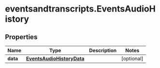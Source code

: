 # eventsandtranscripts.EventsAudioHistory

## Properties

Name | Type | Description | Notes
------------ | ------------- | ------------- | -------------
**data** | [**EventsAudioHistoryData**](EventsAudioHistoryData.md) |  | [optional] 


